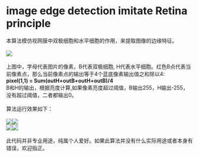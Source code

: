 # image edge detection imitate Retina principle 
本算法模仿视网膜中双极细胞和水平细胞的作用，来提取图像的边缘特征。<br/><br/>
<img src="https://github.com/planet0104/edge_detection/blob/master/table.png"/><br/><br/>
上图中，字母代表图片的像素，B代表双极细胞, H代表水平细胞。红色B点代表当前像素点，那么当前像素点的输出等于4个蓝底像素输出值之和除以4:<br/>
<b>pixel(1,1) = Sum(outH+outB+outH+outB)/4</b><br/>
B和H的输出，根据亮度计算,如果像素亮度超过阈值，B输出255，H输出-255，没有超过阈值，二者都输出0。<br/><br/>
算法运行效果如下：<br/><br/>
<img src="https://github.com/planet0104/edge_detection/blob/master/0.png"/><img src="https://github.com/planet0104/edge_detection/blob/master/0_out.png"/><br/>
<img src="https://github.com/planet0104/edge_detection/blob/master/1.png"/><img src="https://github.com/planet0104/edge_detection/blob/master/1_out.png"/><br/><br/>
此代码并非专业用途，纯属个人爱好。如果此算法并没有什么实际用途或者本身有错误，欢迎指正。
